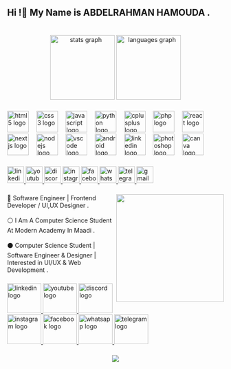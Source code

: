 <h2 align="left">Hi !👋 My Name is ABDELRAHMAN HAMOUDA .</h2>

###

<br clear="both">

<div align="center">
  <img src="https://github-readme-stats.vercel.app/api?username=hamouda-10&hide_title=false&hide_rank=false&show_icons=true&include_all_commits=true&count_private=true&disable_animations=false&theme=dracula&locale=en&hide_border=false" height="150" alt="stats graph"  />
  <img src="https://github-readme-stats.vercel.app/api/top-langs?username=hamouda-10&locale=en&hide_title=false&layout=compact&card_width=320&langs_count=5&theme=dracula&hide_border=false" height="150" alt="languages graph"  />
</div>

###

<div align="left">
  <img src="https://cdn.jsdelivr.net/gh/devicons/devicon/icons/html5/html5-original.svg" height="50" alt="html5 logo"  />
  <img width="10" />
  <img src="https://cdn.jsdelivr.net/gh/devicons/devicon/icons/css3/css3-original.svg" height="50" alt="css3 logo"  />
  <img width="10" />
  <img src="https://cdn.jsdelivr.net/gh/devicons/devicon/icons/javascript/javascript-original.svg" height="50" alt="javascript logo"  />
  <img width="10" />
  <img src="https://cdn.jsdelivr.net/gh/devicons/devicon/icons/python/python-original.svg" height="50" alt="python logo"  />
  <img width="10" />
  <img src="https://cdn.jsdelivr.net/gh/devicons/devicon/icons/cplusplus/cplusplus-original.svg" height="50" alt="cplusplus logo"  />
  <img width="10" />
  <img src="https://cdn.jsdelivr.net/gh/devicons/devicon/icons/php/php-original.svg" height="50" alt="php logo"  />
  <img width="10" />
  <img src="https://cdn.jsdelivr.net/gh/devicons/devicon/icons/react/react-original.svg" height="50" alt="react logo"  />
  <img width="10" />
  <img src="https://cdn.jsdelivr.net/gh/devicons/devicon/icons/nextjs/nextjs-original.svg" height="50" alt="nextjs logo"  />
  <img width="10" />
  <img src="https://cdn.jsdelivr.net/gh/devicons/devicon/icons/nodejs/nodejs-original.svg" height="50" alt="nodejs logo"  />
  <img width="10" />
  <img src="https://cdn.jsdelivr.net/gh/devicons/devicon/icons/vscode/vscode-original.svg" height="50" alt="vscode logo"  />
  <img width="10" />
  <img src="https://cdn.jsdelivr.net/gh/devicons/devicon/icons/android/android-original.svg" height="50" alt="android logo"  />
  <img width="10" />
  <img src="https://cdn.jsdelivr.net/gh/devicons/devicon/icons/linkedin/linkedin-original.svg" height="50" alt="linkedin logo"  />
  <img width="10" />
  <img src="https://cdn.jsdelivr.net/gh/devicons/devicon/icons/photoshop/photoshop-plain.svg" height="50" alt="photoshop logo"  />
  <img width="10" />
  <img src="https://cdn.jsdelivr.net/gh/devicons/devicon/icons/canva/canva-original.svg" height="50" alt="canva logo"  />
</div>

###

<div align="left">
  <a href="https://www.linkedin.com/in/abdo-hamouda-a3b609328/" target="_blank">
    <img src="https://img.shields.io/static/v1?message=LinkedIn&logo=linkedin&label=&color=0077B5&logoColor=white&labelColor=&style=for-the-badge" height="39" alt="linkedin logo"  />
  </a>
  <a href="https://www.youtube.com/@abdohamouda1042" target="_blank">
    <img src="https://img.shields.io/static/v1?message=Youtube&logo=youtube&label=&color=FF0000&logoColor=white&labelColor=&style=for-the-badge" height="39" alt="youtube logo"  />
  </a>
  <a href="https://discord.com/channels/1337915857350688768/1337915858604916740" target="_blank">
    <img src="https://img.shields.io/static/v1?message=Discord&logo=discord&label=&color=7289DA&logoColor=white&labelColor=&style=for-the-badge" height="39" alt="discord logo"  />
  </a>
  <a href="https://www.instagram.com/hamouda_1000/" target="_blank">
    <img src="https://img.shields.io/static/v1?message=Instagram&logo=instagram&label=&color=E4405F&logoColor=white&labelColor=&style=for-the-badge" height="39" alt="instagram logo"  />
  </a>
  <a href="https://www.facebook.com/abdelrahman.hamouda.18?locale=ar_AR" target="_blank">
    <img src="https://img.shields.io/static/v1?message=Facebook&logo=facebook&label=&color=1877F2&logoColor=white&labelColor=&style=for-the-badge" height="39" alt="facebook logo"  />
  </a>
  <a href="https://wa.me/+201201898518" target="_blank">
    <img src="https://img.shields.io/static/v1?message=Whatsapp&logo=whatsapp&label=&color=25D366&logoColor=white&labelColor=&style=for-the-badge" height="39" alt="whatsapp logo"  />
  </a>
  <a href="https://t.me/+201201898518" target="_blank">
    <img src="https://img.shields.io/static/v1?message=Telegram&logo=telegram&label=&color=2CA5E0&logoColor=white&labelColor=&style=for-the-badge" height="39" alt="telegram logo"  />
  </a>
  <a href="https://mail.google.com/mail/u/0/?tab=rm&ogbl#inbox" target="_blank">
    <img src="https://img.shields.io/static/v1?message=Gmail&logo=gmail&label=&color=D14836&logoColor=white&labelColor=&style=for-the-badge" height="39" alt="gmail logo"  />
  </a>
</div>

###

<img align="right" height="250" src="https://media1.giphy.com/media/v1.Y2lkPTc5MGI3NjExMjVtYTlxdnQ5dmlscm0waDF1OWZsZWhtd2VneWk2czBkMGNsd2c2MyZlcD12MV9pbnRlcm5hbF9naWZfYnlfaWQmY3Q9cw/Dt9yA9hBoyXLxFKHyZ/giphy.gif"  />

###

<p align="left">🔴 Software Engineer | Frontend Developer / UI,UX Designer .<br><br>⚪ I Am A Computer Science Student At Modern Academy In Maadi .<br><br>⚫ Computer Science Student | Software Engineer & Designer | Interested in UI/UX & Web Development .</p>

###

<div align="left">
  <a href="https://www.linkedin.com/in/abdo-hamouda-a3b609328/" target="_blank">
    <img src="https://raw.githubusercontent.com/maurodesouza/profile-readme-generator/master/src/assets/icons/social/linkedin/default.svg" width="79" height="69" alt="linkedin logo"  />
  </a>
  <a href="https://www.youtube.com/@abdohamouda1042" target="_blank">
    <img src="https://raw.githubusercontent.com/maurodesouza/profile-readme-generator/master/src/assets/icons/social/youtube/default.svg" width="79" height="69" alt="youtube logo"  />
  </a>
  <a href="https://discord.com/channels/1337915857350688768/1337915858604916740" target="_blank">
    <img src="https://raw.githubusercontent.com/maurodesouza/profile-readme-generator/master/src/assets/icons/social/discord/default.svg" width="79" height="69" alt="discord logo"  />
  </a>
  <a href="https://www.instagram.com/hamouda_1000/" target="_blank">
    <img src="https://raw.githubusercontent.com/maurodesouza/profile-readme-generator/master/src/assets/icons/social/instagram/default.svg" width="79" height="69" alt="instagram logo"  />
  </a>
  <a href="https://www.facebook.com/abdelrahman.hamouda.18?locale=ar_AR" target="_blank">
    <img src="https://raw.githubusercontent.com/maurodesouza/profile-readme-generator/master/src/assets/icons/social/facebook/default.svg" width="79" height="69" alt="facebook logo"  />
  </a>
  <a href="https://wa.me/201201898518" target="_blank">
    <img src="https://raw.githubusercontent.com/maurodesouza/profile-readme-generator/master/src/assets/icons/social/whatsapp/default.svg" width="79" height="69" alt="whatsapp logo"  />
  </a>
  <a href="https://t.me/+201201898518" target="_blank">
    <img src="https://raw.githubusercontent.com/maurodesouza/profile-readme-generator/master/src/assets/icons/social/telegram/default.svg" width="79" height="69" alt="telegram logo"  />
  </a>
</div>

###

<div align="center">
  <img src="https://profile-counter.glitch.me/hamouda-10/count.svg?"  />
</div>

###
